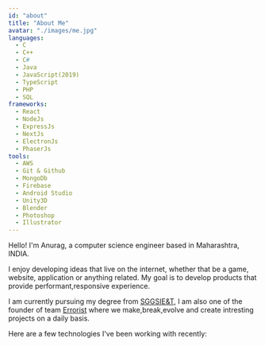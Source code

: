 ```yaml
---
id: "about"
title: "About Me"
avatar: "./images/me.jpg"
languages:
  - C
  - C++
  - C#
  - Java
  - JavaScript(2019)
  - TypeScript
  - PHP
  - SQL
frameworks:
  - React
  - NodeJs
  - ExpressJs
  - NextJs
  - ElectronJs
  - PhaserJs
tools:
  - AWS
  - Git & Github
  - MongoDb
  - Firebase
  - Android Studio
  - Unity3D
  - Blender
  - Photoshop
  - Illustrator
---
```


Hello! I'm Anurag, a computer science engineer based in Maharashtra, INDIA.

I enjoy developing ideas that live on the internet, whether that be a game, website, application or anything related. My goal is to develop products that provide performant,responsive experience.

I am currently pursuing my degree from [SGGSIE&T](https://sggs.ac.in), I am also one of the founder of team [Errorist](https://www.instagram.com/_errorists_/) where we make,break,evolve and create intresting projects on a daily basis.

Here are a few technologies I've been working with recently:

